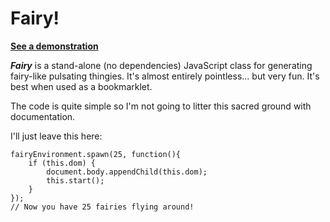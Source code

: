 # Fairy!

**[See a demonstration](http://jsbin.com/urope3)**

***Fairy*** is a stand-alone (no dependencies) JavaScript class for generating fairy-like pulsating thingies. It's almost entirely pointless... but very fun. It's best when used as a bookmarklet.

The code is quite simple so I'm not going to litter this sacred ground with documentation.

I'll just leave this here:

    fairyEnvironment.spawn(25, function(){
        if (this.dom) {
            document.body.appendChild(this.dom);
            this.start();
        }
    });
    // Now you have 25 fairies flying around!